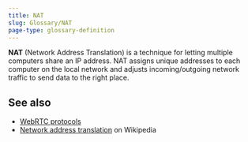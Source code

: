 ```yaml
---
title: NAT
slug: Glossary/NAT
page-type: glossary-definition
---
```




**NAT** (Network Address Translation) is a technique for letting multiple computers share an IP address. NAT assigns unique addresses to each computer on the local network and adjusts incoming/outgoing network traffic to send data to the right place.

## See also

- [WebRTC protocols](/Web/API/WebRTC_API/Protocols)
- [Network address translation](https://en.wikipedia.org/wiki/Network_address_translation) on Wikipedia
